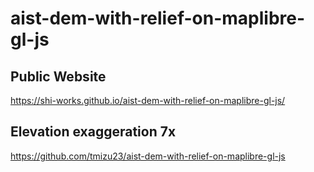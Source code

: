 # aist-dem-with-relief-on-maplibre-gl-js
## Public Website
https://shi-works.github.io/aist-dem-with-relief-on-maplibre-gl-js/

## Elevation exaggeration 7x
https://github.com/tmizu23/aist-dem-with-relief-on-maplibre-gl-js
